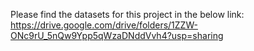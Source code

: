 Please find the datasets for this project in the below link:
https://drive.google.com/drive/folders/1ZZW-ONc9rU_5nQw9Ypp5qWzaDNddVvh4?usp=sharing
